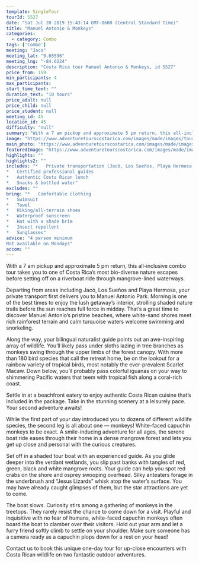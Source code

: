 ```yaml
---
template: SingleTour
tourId: 5527
date: "Sat Jul 20 2019 15:43:14 GMT-0600 (Central Standard Time)"
title: "Manuel Antonio & Monkeys"
categories: 
  - category: Combo
tags: ['Combo']
meeting: "Jaco"
meeting_lat: "9.65596"
meeting_lng: "-84.6224"
description: "Costa Rica tour Manuel Antonio & Monkeys, id 5527"
price_from: 159
min_participants: 4
max_participants: 
start_time_text: ""
duration_text: "10 hours"
price_adult: null
price_child: null
price_student: null
meeting_id: 45
location_id: 45
difficulty: "null"
summary: "With a 7 am pickup and approximate 5 pm return, this all-inclusive combo tour takes you to one of Costa Rica’s most bio-diverse nature escapes before setting off on a riverboat ride through mangrove-lined waterways. Departing from areas including Jacó, Los Sueños and Playa Hermo...."
image: "https://www.adventuretourscostarica.com/images/made/images/tours/Manuel_Antonio_National_Park/manuel-antonio-park-monkey_350_250_c1.jpg"
main_photo: "https://www.adventuretourscostarica.com/images/made/images/tours/Manuel_Antonio_National_Park/manuel-antonio-park-monkey_350_250_c1.jpg"
featuredImage: "https://www.adventuretourscostarica.com/images/made/images/tours/Manuel_Antonio_National_Park/manuel-antonio-park-monkey_350_250_c1.jpg"
highlights: ""
highlights2: ""
includes: "*   Private transportation (Jacó, Los Sueños, Playa Hermosa and Quepos)
*   Certified professional guides
*   Authentic Costa Rican lunch
*   Snacks & bottled water"
excludes: ""
bring: "*   Comfortable clothing
*   Swimsuit
*   Towel
*   Hiking/all-terrain shoes
*   Waterproof sunscreen
*   Hat with a shade brim
*   Insect repellent
*   Sunglasses"
advice: "4 person minimum  
Not available on Mondays"
accom: ""
---
```

With a 7 am pickup and approximate 5 pm return, this all-inclusive combo tour takes you to one of Costa Rica’s most bio-diverse nature escapes before setting off on a riverboat ride through mangrove-lined waterways.

Departing from areas including Jacó, Los Sueños and Playa Hermosa, your private transport first delivers you to Manuel Antonio Park. Morning is one of the best times to enjoy the lush getaway’s interior, strolling shaded nature trails before the sun reaches full force in midday. That’s a great time to discover Manuel Antonio’s pristine beaches, where white-sand shores meet rich rainforest terrain and calm turquoise waters welcome swimming and snorkeling.

Along the way, your bilingual naturalist guide points out an awe-inspiring array of wildlife. You’ll likely pass under sloths lazing in tree branches as monkeys swing through the upper limbs of the forest canopy. With more than 180 bird species that call the retreat home, be on the lookout for a rainbow variety of tropical birds, most notably the ever-prevalent Scarlet Macaw. Down below, you’ll probably pass colorful iguanas on your way to shimmering Pacific waters that teem with tropical fish along a coral-rich coast.

Settle in at a beachfront eatery to enjoy authentic Costa Rican cuisine that’s included in the package. Take in the stunning scenery at a leisurely pace. Your second adventure awaits!

While the first part of your day introduced you to dozens of different wildlife species, the second leg is all about one — monkeys! White-faced capuchin monkeys to be exact. A smile-inducing adventure for all ages, the serene boat ride eases through their home in a dense mangrove forest and lets you get up close and personal with the curious creatures.

Set off in a shaded tour boat with an experienced guide. As you glide deeper into the verdant wetlands, you slip past banks with tangles of red, green, black and white mangrove roots. Your guide can help you spot red crabs on the shore and osprey swooping overhead. Silky anteaters forage in the underbrush and “Jesus Lizards” whisk atop the water’s surface. You may have already caught glimpses of them, but the star attractions are yet to come.

The boat slows. Curiosity stirs among a gathering of monkeys in the treetops. They rarely resist the chance to come down for a visit. Playful and inquisitive with no fear of humans, white-faced capuchin monkeys often board the boat to clamber over their visitors. Hold out your arm and let a furry friend softly climb to settle on your shoulder. Make sure someone has a camera ready as a capuchin plops down for a rest on your head!

Contact us to book this unique one-day tour for up-close encounters with Costa Rican wildlife on two fantastic outdoor adventures.